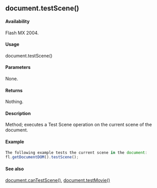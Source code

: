 ## document.testScene()

#### Availability

Flash MX 2004.

#### Usage

document.testScene()

#### Parameters

None.

#### Returns

Nothing.

#### Description

Method; executes a Test Scene operation on the current scene of the document.

#### Example

```javascript
The following example tests the current scene in the document:
fl.getDocumentDOM().testScene();

```
#### See also

[document.canTestScene()](#!AdobeDocs/developers-animatesdk-docs/test/Document_object/docume28.md), [document.testMovie()](#!AdobeDocs/developers-animatesdk-docs/test/Document_object/docu5948.md)
